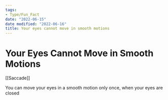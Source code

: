 ```yaml
---
tags:
- Type/Fun_Fact
date: "2022-06-15"
date modified: "2022-06-16"
title: Your eyes cannot move in smooth motions
---
```


# Your Eyes Cannot Move in Smooth Motions
[[Saccade]]

You can move your eyes in a smooth motion only once, when your eyes are closed
